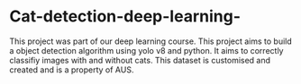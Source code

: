# Cat-detection-deep-learning-
This project was part of our deep learning course. This project aims to build a object detection algorithm using yolo v8 and python. It aims to correctly classifiy images with and without cats. This dataset is customised and created and is a property of AUS. 
